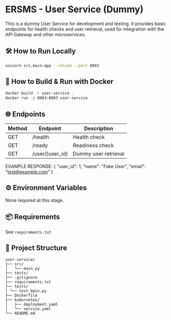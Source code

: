 # ERSMS - User Service (Dummy)

This is a dummy User Service for development and testing.
It provides basic endpoints for health checks and user retrieval, used for integration with the API Gateway and other microservices.

## 🛠 How to Run Locally

```bash
uvicorn src.main:app --reload --port 8003
```

## 🐳 How to Build & Run with Docker

```bash
docker build -t user-service .
docker run -p 8003:8003 user-service
```

## 🌐 Endpoints

| Method | Endpoint         | Description           |
|--------|------------------|-----------------------|
| GET    | /health          | Health check          |
| GET    | /ready           | Readiness check       |
| GET    | /user/{user_id}  | Dummy user retrieval  |

EXAMPLE RESPONSE: 
{
  "user_id": 1,
  "name": "Fake User",
  "email": "test@example.com"
}

## ⚙️ Environment Variables

None required at this stage.

## 📦 Requirements

See `requirements.txt`

## 📁 Project Structure

```
user-service/
├── src/
│   └── main.py
├── tests/
├── .gitignore
├── requirements.txt
├── tests/
│ └── test_main.py
├── Dockerfile
├── kubernetes/
│   ├── deployment.yaml
│   └── service.yaml
└── README.md
```
